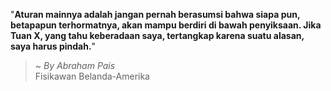 "**Aturan mainnya adalah jangan pernah berasumsi bahwa siapa pun, betapapun terhormatnya, akan mampu berdiri di bawah penyiksaan. Jika Tuan X, yang tahu keberadaan saya, tertangkap karena suatu alasan, saya harus pindah.**"

> ~ _By Abraham Pais_  
Fisikawan Belanda-Amerika
